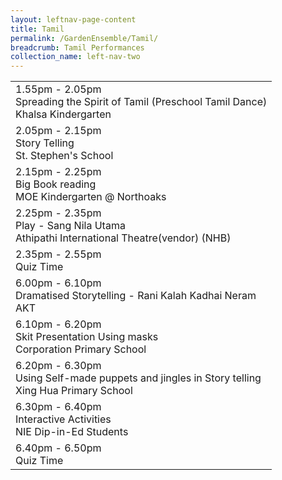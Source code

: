 ```yaml
---
layout: leftnav-page-content
title: Tamil
permalink: /GardenEnsemble/Tamil/
breadcrumb: Tamil Performances
collection_name: left-nav-two
---
```


<table class="table-h">
  <tr>
    <td COLSPAN="2">
    1.55pm - 2.05pm
    <br>Spreading the Spirit of Tamil (Preschool Tamil Dance)
    <br>Khalsa Kindergarten
    </td>
  </tr>
  <tr>
    <td COLSPAN="2">
    2.05pm - 2.15pm
    <br>Story Telling 
    <br>St. Stephen's School
    </td>
  </tr>
  <tr>
    <td COLSPAN="2">
    2.15pm - 2.25pm
    <br>Big Book reading 
    <br>MOE Kindergarten @ Northoaks
    </td>
  </tr>
  <tr>
    <td COLSPAN="2">
    2.25pm - 2.35pm
    <br>Play - Sang Nila Utama
    <br>Athipathi International Theatre(vendor) (NHB)
    </td>
  </tr>
  <tr>
    <td COLSPAN="2">
    2.35pm - 2.55pm
    <br>Quiz Time
    </td>
  </tr>
   <tr>
    <td COLSPAN="2">
    6.00pm - 6.10pm
    <br>Dramatised Storytelling - Rani Kalah Kadhai Neram
    <br>AKT
    </td>
  </tr>
   <tr>
    <td COLSPAN="2">
    6.10pm - 6.20pm
    <br>Skit Presentation Using masks
    <br>Corporation Primary School
    </td>
  </tr>
   <tr>
    <td COLSPAN="2">
    6.20pm - 6.30pm
    <br>Using Self-made puppets and jingles in Story telling
    <br>Xing Hua Primary School
    </td>
  </tr>
   <tr>
    <td COLSPAN="2">
    6.30pm - 6.40pm
    <br>Interactive Activities
    <br>NIE Dip-in-Ed Students
    </td>
  </tr>
   <tr>
    <td COLSPAN="2">
    6.40pm - 6.50pm
    <br>Quiz Time
    </td>
  </tr>
</table>
